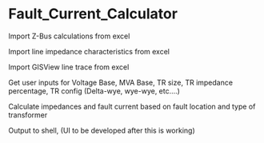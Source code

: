# Fault_Current_Calculator

Import Z-Bus calculations from excel

Import line impedance characteristics from excel

Import GISView line trace from excel

Get user inputs for Voltage Base, MVA Base, TR size, TR impedance percentage, TR config (Delta-wye, wye-wye, etc....)

Calculate impedances and fault current based on fault location and type of transformer

Output to shell, (UI to be developed after this is working)
